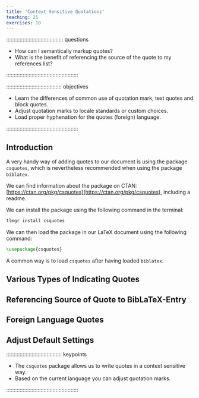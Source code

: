 ```yaml
---
title: 'Context Sensitive Quotations'
teaching: 25
exercises: 10
---
```


:::::::::::::::::::::::::::::::::::::: questions
- How can I semantically markup quotes?
- What is the benefit of referencing the source of the quote to my references list?


::::::::::::::::::::::::::::::::::::::::::::::::

::::::::::::::::::::::::::::::::::::: objectives
- Learn the differences of common use of quotation mark, text quotes and block
  quotes.
- Adjust quotation marks to locale standards or custom choices.
- Load proper hyphenation for the quotes (foreign) language.


::::::::::::::::::::::::::::::::::::::::::::::::

## Introduction

A very handy way of adding quotes to our document is using the package
`csquotes`, which is nevertheless recommended when using the package `biblatex`.

 We can find information about the package on
CTAN: [https://ctan.org/pkg/csquotes](https://ctan.org/pkg/csquotes), including a readme.

We can install the package using the following command in the terminal:

```bash
tlmgr install csquotes
```

We can then load the package in our LaTeX document using the following command:

```latex
\usepackage{csquotes}
```
A common way is to load `csquotes` after having loaded `biblatex`.



## Various Types of Indicating Quotes



## Referencing Source of Quote to BibLaTeX-Entry


## Foreign Language Quotes 


## Adjust Default Settings

::::::::::::::::::::::::::::::::::::: keypoints

- The `csquotes` package allows us to write quotes in a context sensitive way.
- Based on the current language you can adjust quotation marks.

::::::::::::::::::::::::::::::::::::::::::::::::

